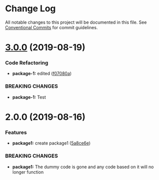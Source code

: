 # Change Log

All notable changes to this project will be documented in this file.
See [Conventional Commits](https://conventionalcommits.org) for commit guidelines.

# [3.0.0](https://github.com/Favna/lerna-demo/compare/@aaa/package1@2.0.0...@aaa/package1@3.0.0) (2019-08-19)

### Code Refactoring

- **package-1:** edited ([f07080a](https://github.com/Favna/lerna-demo/commit/f07080a))

### BREAKING CHANGES

- **package-1:** Test

# 2.0.0 (2019-08-16)

### Features

- **package1:** create package1 ([5a8ce6e](https://github.com/Favna/lerna-demo/commit/5a8ce6e))

### BREAKING CHANGES

- **package1:** The dummy code is gone and any code based on it will no longer function

